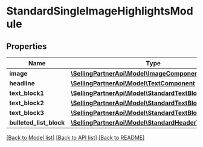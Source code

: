 # StandardSingleImageHighlightsModule

## Properties
Name | Type | Description | Notes
------------ | ------------- | ------------- | -------------
**image** | [**\SellingPartnerApi\Model\ImageComponent**](ImageComponent.md) |  | [optional] 
**headline** | [**\SellingPartnerApi\Model\TextComponent**](TextComponent.md) |  | [optional] 
**text_block1** | [**\SellingPartnerApi\Model\StandardTextBlock**](StandardTextBlock.md) |  | [optional] 
**text_block2** | [**\SellingPartnerApi\Model\StandardTextBlock**](StandardTextBlock.md) |  | [optional] 
**text_block3** | [**\SellingPartnerApi\Model\StandardTextBlock**](StandardTextBlock.md) |  | [optional] 
**bulleted_list_block** | [**\SellingPartnerApi\Model\StandardHeaderTextListBlock**](StandardHeaderTextListBlock.md) |  | [optional] 

[[Back to Model list]](../README.md#documentation-for-models) [[Back to API list]](../README.md#documentation-for-api-endpoints) [[Back to README]](../README.md)



